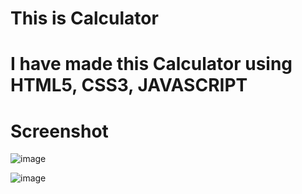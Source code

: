 # This is Calculator

# I have made this Calculator using HTML5, CSS3, JAVASCRIPT

# Screenshot

![image](https://github.com/SAKsham332211/CalculatorApp/assets/140523184/25f24542-62f4-4f5d-833d-9cbc352e723a)

![image](https://github.com/SAKsham332211/CalculatorApp/assets/140523184/649746e5-4033-44af-8960-498f7551c10e)


